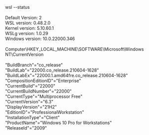 wsl --status <br />
 <br />
Default Version: 2 <br />
WSL version: 0.48.2.0 <br />
Kernel version: 5.10.60.1 <br />
WSLg version: 1.0.29 <br />
Windows version: 10.0.22000.346 <br />
 <br />
Computer\HKEY_LOCAL_MACHINE\SOFTWARE\Microsoft\Windows NT\CurrentVersion <br />
 <br />
"BuildBranch"="co_release" <br />
"BuildLab"="22000.co_release.210604-1628" <br />
"BuildLabEx"="22000.1.amd64fre.co_release.210604-1628" <br />
"CompositionEditionID"="Enterprise" <br />
"CurrentBuild"="22000" <br />
"CurrentBuildNumber"="22000" <br />
"CurrentType"="Multiprocessor Free" <br />
"CurrentVersion"="6.3" <br />
"DisplayVersion"="21H2" <br />
"EditionID"="ProfessionalWorkstation" <br />
"InstallationType"="Client" <br />
"ProductName"="Windows 10 Pro for Workstations" <br />
"ReleaseId"="2009" <br />
